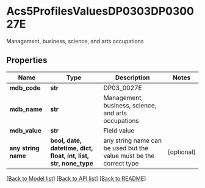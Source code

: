 # Acs5ProfilesValuesDP0303DP030027E

Management, business, science, and arts occupations

## Properties
Name | Type | Description | Notes
------------ | ------------- | ------------- | -------------
**mdb_code** | **str** | DP03_0027E | 
**mdb_name** | **str** | Management, business, science, and arts occupations | 
**mdb_value** | **str** | Field value | 
**any string name** | **bool, date, datetime, dict, float, int, list, str, none_type** | any string name can be used but the value must be the correct type | [optional]

[[Back to Model list]](../README.md#documentation-for-models) [[Back to API list]](../README.md#documentation-for-api-endpoints) [[Back to README]](../README.md)


